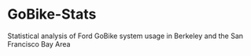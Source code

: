 # GoBike-Stats
Statistical analysis of Ford GoBike system usage in Berkeley and the San Francisco Bay Area
